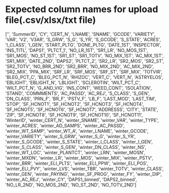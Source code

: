 # Expected column names for upload file(.csv/xlsx/txt file)

['', 'SummerID', 'CY', 'CERT_N', 'LNAME', 'SNAME', 'GCODE', 'VARIETY', 'VAR', 'V2', 'V3AR', 'S_GRW', 'S_G', 'S_YR', 'S_GCODE', 'S_STATE', 'ACRES', 'I_CLASS', 'I_GEN', 'START_PLTG', 'DONE_PLTG', 'DATE_1ST', 'INSPECTOR', 'INS_TITL', 'DAPS1', 'PLTCT_1', 'NO_LR_1ST', 'SR1_LR', 'NO_MOS_1ST', 'SR1_MOS', 'NO_ST_1ST', 'SR1_ST', 'SR1_TOTV', 'NO_MIX_1ST', 'AC_MIX_1ST', 'SR1_MIX', 'DATE_2ND', 'DAPS2', 'PLTCT_2', 'SR2_LR', 'SR2_MOS', 'SR2_ST', 'SR2_TOTV', 'NO_BRR_2ND', 'SR2_BRR', 'NO_MIX_2ND', 'AC_MIX_2ND', 'SR2_MIX', 'PPA_MIX', 'SRF_LR', 'SRF_MOS', 'SRF_ST', 'SRF_MIX', 'TOTVIR', 'BLEG_PCT_C', 'BLEG_PCT_N', 'RHIZOC', 'VERT_C', 'VERT_N', 'ASTRYELOS', 'EBLIGHT', 'EBLIGHT_N', 'LBLIGHT', 'SCLEROTIN', 'WILT_PCT_C', 'WILT_PCT_N', 'G_AND_VIG', 'INS_CONT', 'WEED_CONT', 'ISOLATION', 'STAND', 'COMMMENTS', 'AC_PASSD', 'AC_REJ', 'S_CLASS', 'S_GEN', 'DN_CLASS', 'PRN_F', 'BR_F', 'PSTV_F', 'LB_F', 'LAST_MOD', 'LAST_TIM', 'STOP', 'SF_HCNOT1', 'SF_HCNOT2', 'SF_HCNOT3', 'SF_HCNOT4',
                     'SF_HCNOT5', 'SF_HCNOT6', 'SF_HCNOT7', 'ADDRESSS', 'CITY', 'STATE', 'ZIP', 'SF_HCNOT8', 'SF_HCNOT9', 'SF_HCNOT10', 'SF_HCNOT11', 'WinterID', 'winter_CERT_N', 'winter_SNAME', 'winter_VAR', 'winter_TYPE', 'winter_ACRES', 'winter_AD_SAMPS', 'winter_AC_PASSD', 'winter_WT_SAMP', 'winter_WT_A', 'winter_LNAME', 'winter_GCODE', 'winter_VARIETY', 'winter_S_GRW', 'winter_S_G', 'winter_S_YR', 'winter_S_GCODE', 'winter_S_STATE', 'winter_I_CLASS', 'winter_I_GEN', 'winter_S_CLASS', 'winter_S_GEN', 'winter_DN_CLASS', 'winter_NS', 'winter_WT_LOC', 'winter_PLANTCT', 'winter_LRN', 'winter_MOSN', 'winter_MXDN', 'winter_LR', 'winter_MOS', 'winter_MIX', 'winter_PSTV', 'winter_BRR', 'winter_ELI_PLTS', 'winter_ELI_PPW', 'winter_ELI_POS', 'winter_ELI_PVY', 'winter_LVS', 'winter_TBR', 'winter_TOTV', 'winter_CLASS', 'winter_GEN', 'winter_PAYING', 'winter_SF_PROG', 'winter_FY', 'winter_DIP', 'winter_AC_REJ', 'winter_CY', 'DAPS1_binned', 'DAPS2_binned', 'NO_LR_2ND', 'NO_MOS_2ND', 'NO_ST_2ND', 'NO_TOTV_2ND']

